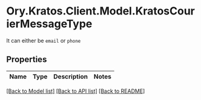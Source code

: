 # Ory.Kratos.Client.Model.KratosCourierMessageType
It can either be `email` or `phone`

## Properties

Name | Type | Description | Notes
------------ | ------------- | ------------- | -------------

[[Back to Model list]](../README.md#documentation-for-models) [[Back to API list]](../README.md#documentation-for-api-endpoints) [[Back to README]](../README.md)


